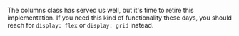 The columns class has served us well, but it's time to retire this implementation. If you need this kind of functionality these days, you should reach for `display: flex` or `display: grid` instead.
